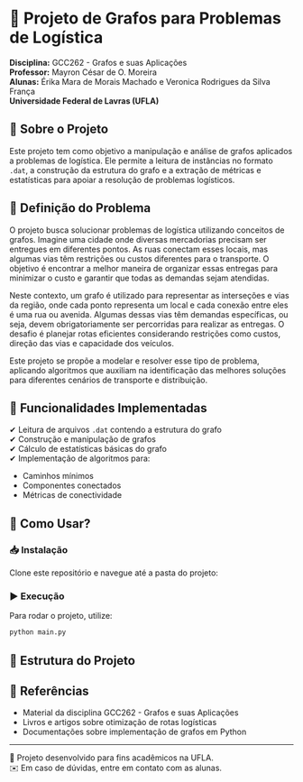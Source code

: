 # 🚀 Projeto de Grafos para Problemas de Logística

**Disciplina:** GCC262 - Grafos e suas Aplicações  
**Professor:** Mayron César de O. Moreira  
**Alunas:** Érika Mara de Morais Machado e Veronica Rodrigues da Silva França  
**Universidade Federal de Lavras (UFLA)** 

## 📌 Sobre o Projeto
Este projeto tem como objetivo a manipulação e análise de grafos aplicados a problemas de logística. Ele permite a leitura de instâncias no formato `.dat`, a construção da estrutura do grafo e a extração de métricas e estatísticas para apoiar a resolução de problemas logísticos.

## 📌 Definição do Problema

O projeto busca solucionar problemas de logística utilizando conceitos de grafos. Imagine uma cidade onde diversas mercadorias precisam ser entregues em diferentes pontos. As ruas conectam esses locais, mas algumas vias têm restrições ou custos diferentes para o transporte. O objetivo é encontrar a melhor maneira de organizar essas entregas para minimizar o custo e garantir que todas as demandas sejam atendidas.

Neste contexto, um grafo é utilizado para representar as interseções e vias da região, onde cada ponto representa um local e cada conexão entre eles é uma rua ou avenida. Algumas dessas vias têm demandas específicas, ou seja, devem obrigatoriamente ser percorridas para realizar as entregas. O desafio é planejar rotas eficientes considerando restrições como custos, direção das vias e capacidade dos veículos.

Este projeto se propõe a modelar e resolver esse tipo de problema, aplicando algoritmos que auxiliam na identificação das melhores soluções para diferentes cenários de transporte e distribuição.

## 🔧 Funcionalidades Implementadas
✔ Leitura de arquivos `.dat` contendo a estrutura do grafo  
✔ Construção e manipulação de grafos  
✔ Cálculo de estatísticas básicas do grafo  
✔ Implementação de algoritmos para:
   - Caminhos mínimos
   - Componentes conectados
   - Métricas de conectividade

## 🚀 Como Usar?
### 📥 Instalação
Clone este repositório e navegue até a pasta do projeto:

### ▶️ Execução
Para rodar o projeto, utilize:
```bash
python main.py
```

## 📄 Estrutura do Projeto


## 📜 Referências
- Material da disciplina GCC262 - Grafos e suas Aplicações
- Livros e artigos sobre otimização de rotas logísticas
- Documentações sobre implementação de grafos em Python

---
📌 Projeto desenvolvido para fins acadêmicos na UFLA.  
✉️ Em caso de dúvidas, entre em contato com as alunas.

